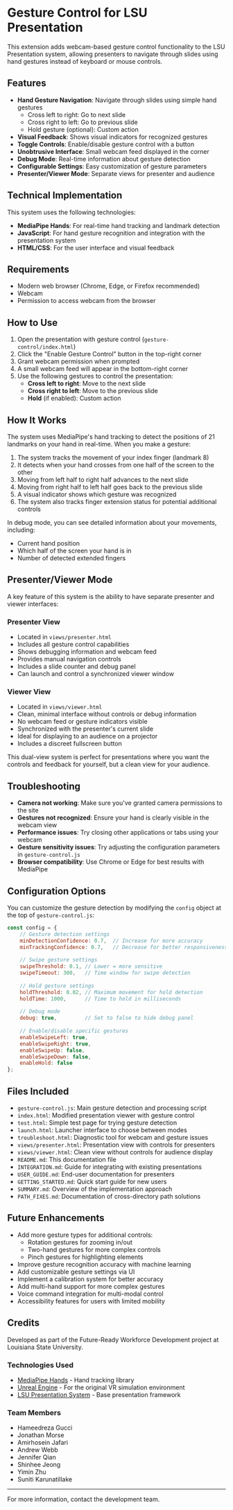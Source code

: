 # Gesture Control for LSU Presentation

This extension adds webcam-based gesture control functionality to the LSU Presentation system, allowing presenters to navigate through slides using hand gestures instead of keyboard or mouse controls.

## Features

- **Hand Gesture Navigation**: Navigate through slides using simple hand gestures
  - Cross left to right: Go to next slide
  - Cross right to left: Go to previous slide
  - Hold gesture (optional): Custom action
- **Visual Feedback**: Shows visual indicators for recognized gestures
- **Toggle Controls**: Enable/disable gesture control with a button
- **Unobtrusive Interface**: Small webcam feed displayed in the corner
- **Debug Mode**: Real-time information about gesture detection
- **Configurable Settings**: Easy customization of gesture parameters
- **Presenter/Viewer Mode**: Separate views for presenter and audience

## Technical Implementation

This system uses the following technologies:

- **MediaPipe Hands**: For real-time hand tracking and landmark detection
- **JavaScript**: For hand gesture recognition and integration with the presentation system
- **HTML/CSS**: For the user interface and visual feedback

## Requirements

- Modern web browser (Chrome, Edge, or Firefox recommended)
- Webcam
- Permission to access webcam from the browser

## How to Use

1. Open the presentation with gesture control (`gesture-control/index.html`)
2. Click the "Enable Gesture Control" button in the top-right corner
3. Grant webcam permission when prompted
4. A small webcam feed will appear in the bottom-right corner
5. Use the following gestures to control the presentation:
   - **Cross left to right**: Move to the next slide
   - **Cross right to left**: Move to the previous slide
   - **Hold** (if enabled): Custom action

## How It Works

The system uses MediaPipe's hand tracking to detect the positions of 21 landmarks on your hand in real-time. When you make a gesture:

1. The system tracks the movement of your index finger (landmark 8)
2. It detects when your hand crosses from one half of the screen to the other
3. Moving from left half to right half advances to the next slide
4. Moving from right half to left half goes back to the previous slide
5. A visual indicator shows which gesture was recognized
6. The system also tracks finger extension status for potential additional controls

In debug mode, you can see detailed information about your movements, including:
- Current hand position
- Which half of the screen your hand is in
- Number of detected extended fingers

## Presenter/Viewer Mode

A key feature of this system is the ability to have separate presenter and viewer interfaces:

### Presenter View
- Located in `views/presenter.html`
- Includes all gesture control capabilities
- Shows debugging information and webcam feed
- Provides manual navigation controls
- Includes a slide counter and debug panel
- Can launch and control a synchronized viewer window

### Viewer View
- Located in `views/viewer.html`
- Clean, minimal interface without controls or debug information
- No webcam feed or gesture indicators visible
- Synchronized with the presenter's current slide
- Ideal for displaying to an audience on a projector
- Includes a discreet fullscreen button

This dual-view system is perfect for presentations where you want the controls and feedback for yourself, but a clean view for your audience.

## Troubleshooting

- **Camera not working**: Make sure you've granted camera permissions to the site
- **Gestures not recognized**: Ensure your hand is clearly visible in the webcam view
- **Performance issues**: Try closing other applications or tabs using your webcam
- **Gesture sensitivity issues**: Try adjusting the configuration parameters in `gesture-control.js`
- **Browser compatibility**: Use Chrome or Edge for best results with MediaPipe

## Configuration Options

You can customize the gesture detection by modifying the `config` object at the top of `gesture-control.js`:

```javascript
const config = {
    // Gesture detection settings
    minDetectionConfidence: 0.7,  // Increase for more accuracy
    minTrackingConfidence: 0.7,   // Decrease for better responsiveness
    
    // Swipe gesture settings
    swipeThreshold: 0.1, // Lower = more sensitive
    swipeTimeout: 300,   // Time window for swipe detection
    
    // Hold gesture settings
    holdThreshold: 0.02, // Maximum movement for hold detection
    holdTime: 1000,      // Time to hold in milliseconds
    
    // Debug mode
    debug: true,         // Set to false to hide debug panel
    
    // Enable/disable specific gestures
    enableSwipeLeft: true,
    enableSwipeRight: true,
    enableSwipeUp: false,
    enableSwipeDown: false,
    enableHold: false
};
```

## Files Included

- `gesture-control.js`: Main gesture detection and processing script
- `index.html`: Modified presentation viewer with gesture control
- `test.html`: Simple test page for trying gesture detection
- `launch.html`: Launcher interface to choose between modes
- `troubleshoot.html`: Diagnostic tool for webcam and gesture issues
- `views/presenter.html`: Presentation view with controls for presenters
- `views/viewer.html`: Clean view without controls for audience display
- `README.md`: This documentation file
- `INTEGRATION.md`: Guide for integrating with existing presentations
- `USER_GUIDE.md`: End-user documentation for presenters
- `GETTING_STARTED.md`: Quick start guide for new users
- `SUMMARY.md`: Overview of the implementation approach
- `PATH_FIXES.md`: Documentation of cross-directory path solutions

## Future Enhancements

- Add more gesture types for additional controls:
  - Rotation gestures for zooming in/out
  - Two-hand gestures for more complex controls
  - Pinch gestures for highlighting elements
- Improve gesture recognition accuracy with machine learning
- Add customizable gesture settings via UI
- Implement a calibration system for better accuracy
- Add multi-hand support for more complex gestures
- Voice command integration for multi-modal control
- Accessibility features for users with limited mobility

## Credits

Developed as part of the Future-Ready Workforce Development project at Louisiana State University.

### Technologies Used

- [MediaPipe Hands](https://developers.google.com/mediapipe/solutions/vision/hand_landmarker) - Hand tracking library
- [Unreal Engine](https://www.unrealengine.com/) - For the original VR simulation environment
- [LSU Presentation System](https://www.lsu.edu/) - Base presentation framework

### Team Members

- Hameedreza Gucci
- Jonathan Morse
- Amirhosein Jafari
- Andrew Webb
- Jennifer Qian
- Shinhee Jeong
- Yimin Zhu
- Suniti Karunatillake

---

For more information, contact the development team.